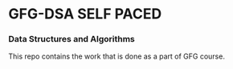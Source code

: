 # GFG-DSA SELF PACED
### Data Structures and Algorithms

This repo contains the work that is done as a part of GFG course. 
